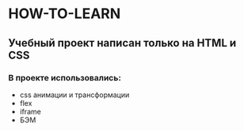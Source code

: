 # HOW-TO-LEARN
## Учебный проект написан только на HTML и CSS
### В проекте использовались:
- css анимации и трансформации
- flex
- iframe
- БЭМ


